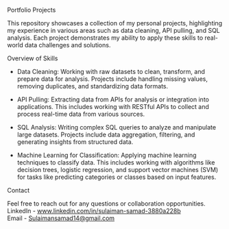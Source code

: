 Portfolio Projects

This repository showcases a collection of my personal projects, highlighting my experience in various areas such as data cleaning, API pulling, and SQL analysis. Each project demonstrates my ability to apply these skills to real-world data challenges and solutions.

Overview of Skills

- Data Cleaning: Working with raw datasets to clean, transform, and prepare data for analysis. Projects include handling missing values, removing duplicates, and standardizing data formats.
  
- API Pulling: Extracting data from APIs for analysis or integration into applications. This includes working with RESTful APIs to collect and process real-time data from various sources.
  
- SQL Analysis: Writing complex SQL queries to analyze and manipulate large datasets. Projects include data aggregation, filtering, and generating insights from structured data.

- Machine Learning for Classification: Applying machine learning techniques to classify data. This includes working with algorithms like decision trees, logistic regression, and support vector machines (SVM) for tasks like predicting categories or classes based on input features.

Contact

Feel free to reach out for any questions or collaboration opportunities.  
  LinkedIn - www.linkedin.com/in/sulaiman-samad-3880a228b  
  Email - Sulaimansamad14@gmail.com
